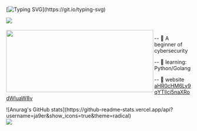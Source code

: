 ### 
[![Typing SVG](https://readme-typing-svg.demolab.com?font=Fira+Code&pause=1000&width=435&lines=Welcome+to+my+github+%F0%9F%91%8B!!!)](https://git.io/typing-svg)





<img align="left" src="https://visitor-badge.glitch.me/badge?page_id=ja9er">
<br>
<br>

<img width="400px" height="170px" align="left" src="https://github-readme-stats.vercel.app/api/top-langs/?username=ja9er&layout=compact&hide_border=true&langs_count=10"> 

-- 📙 A beginner of cybersecurity
  
-- 💪 learning: Python/Golang 
  
-- 🎈 website <a href="">aHR0cHM6Ly9qYTllci5naXRodWIuaW8v</a>
<div>
  ![Anurag's GitHub stats](https://github-readme-stats.vercel.app/api?username=ja9er&show_icons=true&theme=radical)
</div>
<div>
  <img src="https://activity-graph.herokuapp.com/graph?username=Ashutosh00710&theme=react-dark&custom_title=%E8%BA%BA%20%20%E5%B9%B3&hide_border=true"> 
 </div> 
</div>
